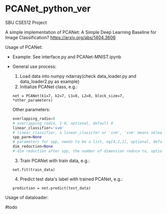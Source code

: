 # PCANet_python_ver
SBU CSE512 Project

A simple implementation of PCANet: A Simple Deep Learning Baseline for Image Classification?
https://arxiv.org/abs/1404.3606

Usage of PCANet:

- Example: See interface.py and PCANet-MNIST.ipynb

- General use process:

  1. Load data into numpy ndarray(check data_loader.py and data_loader2.py as example)
  2. Initialize PCANet class, e.g.:

  `net = PCANet(k1=7, k2=7, L1=8, L2=8, block_size=7, *other_parameters)`

  Other parameters:
  ```python
  overlapping_radio=0 
  # overlapping radio, 1-0, optional, default 0
  linear_classifier='svm' 
  # linear_classifier, a linear_classifer or 'svm', 'svm' means sklearn.svm.SVC(), optional, default 'svm'
  spp_parm=None
  # parameters for spp, needs to be a list, eg[4,2,1], optional, default none
  dim_reduction=None
  # dim reduction after spp, the number of dimension reduce to, optional, default none
  ```

  3.  Train PCANet with train data, e.g.:

  `net.fit(train_data)`

  4.  Predict test data's label with trained PCANet, e.g.:

  `prediction = net.predict(test_data)`



Usage of dataloader:

#todo

